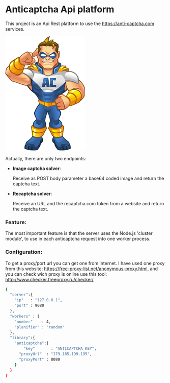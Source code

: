 # Anticaptcha Api platform
This project is an Api Rest platform to use the https://anti-captcha.com services.

![N|Solid](https://github.com/damiancipolat/Cluster-Anticaptcha-Api/blob/master/doc/anticaptcha_hero.png?raw=true)


Actually, there are only two endpoints:
- **Image captcha solver**: 

  Receive as POST body parameter a base64 coded image and return the captcha text.

- **Recaptcha solver**: 

   Receive an URL and the recaptcha.com token from a website and return the captcha text.

### Feature:
The most important feature is that the server uses the Node.js 'cluster module', to use in each anticaptcha request into one worker process.

### Configuration:
To get a proxy/port url you can get one from internet.
I have used one proxy from this website: https://free-proxy-list.net/anonymous-proxy.html, and you can check wich proxy is online use this tool: http://www.checker.freeproxy.ru/checker/

```sh
{
  "server":{
    "ip"   : "127.0.0.1",
    "port" : 9080
  },
  "workers" : {
    "number"    : 4,
    "planifier" : "random"
  },
  "library":{
  	"anticaptcha":{
  		"key"       : "ANTICAPTCHA KEY",
      "proxyUrl"  : "179.185.199.195",
      "proxyPort" : 8080
  	}
  }
}
```
